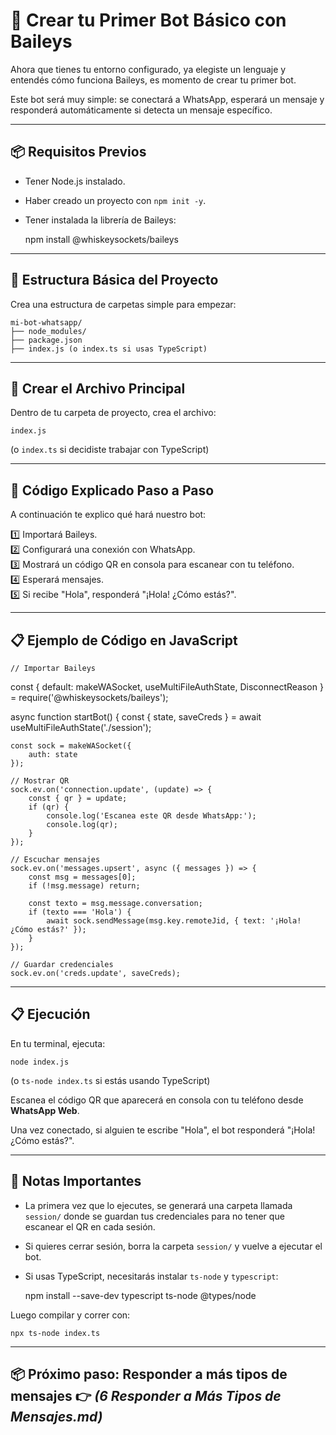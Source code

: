 # 🤖 Crear tu Primer Bot Básico con Baileys

Ahora que tienes tu entorno configurado, ya elegiste un lenguaje y entendés cómo funciona Baileys, es momento de crear tu primer bot.

Este bot será muy simple: se conectará a WhatsApp, esperará un mensaje y responderá automáticamente si detecta un mensaje específico.

---

## 📦 Requisitos Previos

- Tener Node.js instalado.
- Haber creado un proyecto con `npm init -y`.
- Tener instalada la librería de Baileys:

    npm install @whiskeysockets/baileys

---

## 📁 Estructura Básica del Proyecto

Crea una estructura de carpetas simple para empezar:

    mi-bot-whatsapp/
    ├── node_modules/
    ├── package.json
    ├── index.js (o index.ts si usas TypeScript)

---

## 📌 Crear el Archivo Principal

Dentro de tu carpeta de proyecto, crea el archivo:

    index.js

(o `index.ts` si decidiste trabajar con TypeScript)

---

## 📌 Código Explicado Paso a Paso

A continuación te explico qué hará nuestro bot:

1️⃣ Importará Baileys.  
2️⃣ Configurará una conexión con WhatsApp.  
3️⃣ Mostrará un código QR en consola para escanear con tu teléfono.  
4️⃣ Esperará mensajes.  
5️⃣ Si recibe "Hola", responderá "¡Hola! ¿Cómo estás?".

---

## 📋 Ejemplo de Código en JavaScript

    // Importar Baileys
const { default: makeWASocket, useMultiFileAuthState, DisconnectReason } = require('@whiskeysockets/baileys');

async function startBot() {
    const { state, saveCreds } = await useMultiFileAuthState('./session');
    
    const sock = makeWASocket({
        auth: state
    });

    // Mostrar QR
    sock.ev.on('connection.update', (update) => {
        const { qr } = update;
        if (qr) {
            console.log('Escanea este QR desde WhatsApp:');
            console.log(qr);
        }
    });

    // Escuchar mensajes
    sock.ev.on('messages.upsert', async ({ messages }) => {
        const msg = messages[0];
        if (!msg.message) return;

        const texto = msg.message.conversation;
        if (texto === 'Hola') {
            await sock.sendMessage(msg.key.remoteJid, { text: '¡Hola! ¿Cómo estás?' });
        }
    });

    // Guardar credenciales
    sock.ev.on('creds.update', saveCreds);

---

## 📋 Ejecución

En tu terminal, ejecuta:

    node index.js

(o `ts-node index.ts` si estás usando TypeScript)

Escanea el código QR que aparecerá en consola con tu teléfono desde **WhatsApp Web**.  

Una vez conectado, si alguien te escribe "Hola", el bot responderá "¡Hola! ¿Cómo estás?".

---

## 📌 Notas Importantes

- La primera vez que lo ejecutes, se generará una carpeta llamada `session/` donde se guardan tus credenciales para no tener que escanear el QR en cada sesión.
- Si quieres cerrar sesión, borra la carpeta `session/` y vuelve a ejecutar el bot.
- Si usas TypeScript, necesitarás instalar `ts-node` y `typescript`:

    npm install --save-dev typescript ts-node @types/node

Luego compilar y correr con:

    npx ts-node index.ts

---

## 📦 Próximo paso: Responder a más tipos de mensajes 👉 *(6 Responder a Más Tipos de Mensajes.md)*
